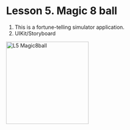 # Lesson 5. Magic 8 ball
1. This is a fortune-telling simulator application.
2. UIKit/Storyboard
<img width="224" alt="L5 Magic8ball" src="https://github.com/ElShtolts13/Angela-course/assets/121130315/b7837c63-b2ff-4d98-a38b-2a34807b8b01">

